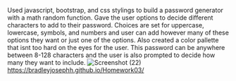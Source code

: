 Used javascript, bootstrap, and css stylings to build a password generator with a math random function. Gave the user options to decide different characters to add to their password. Choices are set for uppercase, lowercase, symbols, and numbers and user can add however many of these options they want or just one of the options. Also created a color pallette that isnt too hard on the eyes for the user. This password can be anywhere between 8-128 characters and the user is also prompted to decide how many they want to include.
![Screenshot (22)](https://user-images.githubusercontent.com/93616520/141610792-00362a15-7bb7-4a45-aa54-9151b9287ece.png)
https://bradleyjosephh.github.io/Homework03/
